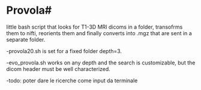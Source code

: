 # Provola#

little bash script that looks for T1-3D MRI dicoms in a folder, 
transofrms them to nifti, reorients them and finally 
converts into .mgz that are sent in a separate folder.

-provola20.sh is set for a fixed folder depth=3.

-evo_provola.sh works on any depth and the search is customizable,
 but the dicom header must be well characterized. 

-todo: poter dare le ricerche come input da terminale

